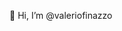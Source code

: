 👋 Hi, I’m @valeriofinazzo
<!---
valeriofinazzo/valeriofinazzo is a ✨ special ✨ repository because its `README.md` (this file) appears on your GitHub profile.
You can click the Preview link to take a look at your changes.
--->
